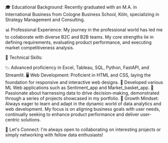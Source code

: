 🎓 Educational Background: Recently graduated with an M.A. in International Business from Cologne Business School, Köln, specializing in Strategy Management and Consulting.

📊 Professional Experience: My journey in the professional world has led me to collaborate with diverse B2C and B2B teams. My core strengths lie in defining requirements, evaluating product performance, and executing market competitiveness analysis.

💼 Technical Skills:

📉 Advanced proficiency in Excel, Tableau, SQL, Python, FastAPI, and Streamlit.
🖥 Web Development: Proficient in HTML and CSS, laying the foundation for responsive and interactive web designs.
🤖 Developed various ML Web applications such as Sentiment_app and Market_basket_app.
🚀 Passionate about harnessing data to drive decision-making, demonstrated through a series of projects showcased in my portfolio.
🌱 Growth Mindset: Always eager to learn and adapt in the dynamic world of data analytics and web development. My focus is on aligning business goals with user needs, continually seeking to enhance product performance and deliver user-centric solutions.

🤝 Let's Connect: I'm always open to collaborating on interesting projects or simply networking with fellow data enthusiasts!
